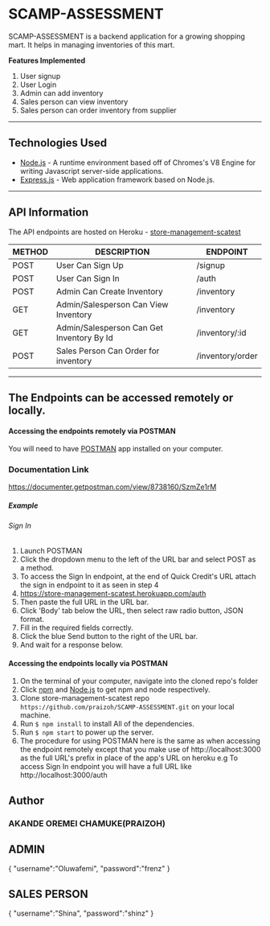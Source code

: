 # SCAMP-ASSESSMENT

SCAMP-ASSESSMENT is a backend application for a growing shopping mart. It helps in managing inventories of this mart.

**Features Implemented**
1. User signup
2. User Login
3. Admin can add inventory
4. Sales person can view inventory
5. Sales person can order inventory from supplier

_____

## Technologies Used
* [Node.js](https://nodejs.org/en/) - A runtime environment based off of Chromes's V8 Engine for writing Javascript server-side applications.
* [Express.js](https://expressjs.com/) - Web application framework based on Node.js.

_____

## API Information
The API endpoints are hosted on Heroku - [store-management-scatest](https://store-management-scatest.herokuapp.com/)

|METHOD  |DESCRIPTION                        |ENDPOINT                                  |
|------- |-----------------------------------|------------------------------------------|
|POST    |User Can Sign Up                            |/signup
|POST    |User Can Sign In                            |/auth
|POST    |Admin Can Create Inventory                            |/inventory
|GET    |Admin/Salesperson Can View Inventory                            |/inventory
|GET    |Admin/Salesperson Can Get Inventory By Id                            |/inventory/:id
|POST    |Sales Person Can Order for inventory                            |/inventory/order

____
## The Endpoints can be accessed remotely or locally.

#### Accessing the endpoints remotely via POSTMAN
You will need to have [POSTMAN](https://documenter.getpostman.com/view/8738160/SzmZe1rM) app installed on your computer.

### Documentation Link
https://documenter.getpostman.com/view/8738160/SzmZe1rM

##### Example 
###### Sign In
1. Launch POSTMAN
2. Click the dropdown menu to the left of the URL bar and select POST as a method.
3. To access the Sign In endpoint, at the end of Quick Credit's URL attach the sign in endpoint to it as seen in step 4
4. https://store-management-scatest.herokuapp.com/auth 
5. Then paste the full URL in the URL bar.
6. Click 'Body' tab below the URL, then select raw radio button, JSON format.
7. Fill in the required fields correctly.
8. Click the blue Send button to the right of the URL bar.
9. And wait for a response below.

#### Accessing the endpoints locally via POSTMAN

1. On the terminal of your computer, navigate into the cloned repo's folder
2. Click [npm](https://www.npmjs.com/get-npm) and [Node.js](https://nodejs.org/en/) to get npm and node respectively.
3. Clone store-management-scatest repo `https://github.com/praizoh/SCAMP-ASSESSMENT.git` on your local machine.
4. Run `$ npm install` to install All of the dependencies.
5. Run `$ npm start` to power up the server.
6. The procedure for using POSTMAN here is the same as when accessing the endpoint remotely except that you make use of http://localhost:3000 as the full URL's prefix in place of the app's URL on heroku
e.g To access Sign In endpoint you will have a full URL like http://localhost:3000/auth


## Author
### AKANDE OREMEI CHAMUKE(PRAIZOH)

## ADMIN
{
	"username":"Oluwafemi",
	"password":"frenz"
}

## SALES PERSON
{
	"username":"Shina",
	"password":"shinz"
}